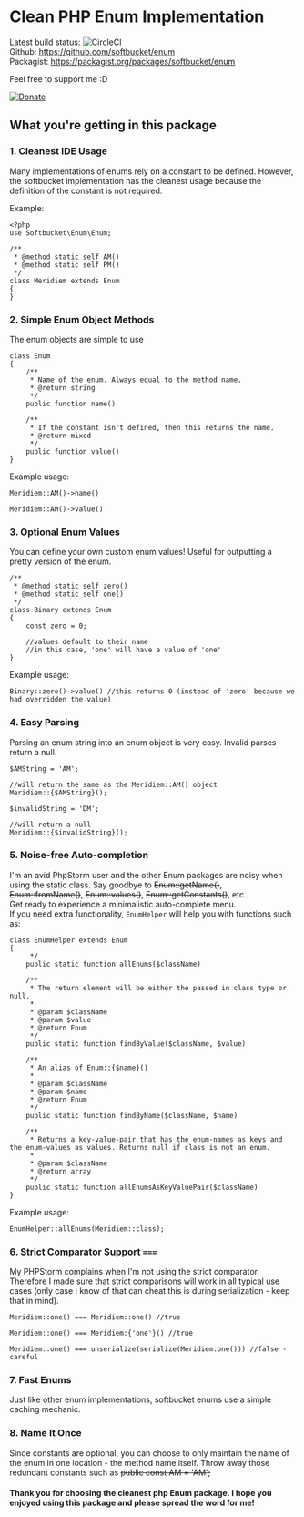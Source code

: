 # Clean PHP Enum Implementation

Latest build status:
[![CircleCI](https://circleci.com/gh/softbucket/enum.svg?style=svg)](https://circleci.com/gh/softbucket/enum)  
Github: https://github.com/softbucket/enum  
Packagist: https://packagist.org/packages/softbucket/enum  

Feel free to support me :D 

[![Donate](https://www.paypalobjects.com/en_US/i/btn/btn_donateCC_LG.gif)](https://paypal.me/softbucket?locale.x=en_US)  

## What you're getting in this package

### 1. Cleanest IDE Usage
Many implementations of enums rely on a constant to be defined. However, the softbucket implementation has the cleanest usage because the definition of the constant is not required.   

Example:
```
<?php
use Softbucket\Enum\Enum;

/**
 * @method static self AM()
 * @method static self PM()
 */
class Meridiem extends Enum
{
}
```

### 2. Simple Enum Object Methods  
The enum objects are simple to use
```
class Enum 
{
    /**
     * Name of the enum. Always equal to the method name.
     * @return string
     */
    public function name()

    /**
     * If the constant isn't defined, then this returns the name.
     * @return mixed
     */
    public function value()
}
```
Example usage:  
```
Meridiem::AM()->name()
```
```
Meridiem::AM()->value()
```

### 3. Optional Enum Values  
You can define your own custom enum values! Useful for outputting a pretty version of the enum.
```
/**
 * @method static self zero()
 * @method static self one()
 */
class Binary extends Enum
{
    const zero = 0;

    //values default to their name
    //in this case, 'one' will have a value of 'one' 
}
```   

Example usage:  
```
Binary::zero()->value() //this returns 0 (instead of 'zero' because we had overridden the value)
```

### 4. Easy Parsing
Parsing an enum string into an enum object is very easy. Invalid parses return a null.  
```
$AMString = 'AM';

//will return the same as the Meridiem::AM() object
Meridiem::{$AMString}(); 
```
```
$invalidString = 'DM';

//will return a null 
Meridiem::{$invalidString}();
```

### 5. Noise-free Auto-completion
I'm an avid PhpStorm user and the other Enum packages are noisy when using the static class. Say goodbye to ~~Enum::getName()~~, ~~Enum::fromName()~~, ~~Enum::values()~~, ~~Enum::getConstants()~~, etc..  
Get ready to experience a minimalistic auto-complete menu.  
If you need extra functionality, `EnumHelper` will help you with functions such as:  
```
class EnumHelper extends Enum
{
     */
    public static function allEnums($className)

    /**
     * The return element will be either the passed in class type or null.
     * 
     * @param $className
     * @param $value
     * @return Enum
     */
    public static function findByValue($className, $value)

    /**
     * An alias of Enum::{$name}()
     *
     * @param $className
     * @param $name
     * @return Enum
     */
    public static function findByName($className, $name)

    /**
     * Returns a key-value-pair that has the enum-names as keys and the enum-values as values. Returns null if class is not an enum.
     *
     * @param $className
     * @return array
     */
    public static function allEnumsAsKeyValuePair($className)
}
```
Example usage:  
```
EnumHelper::allEnums(Meridiem::class);
```

### 6. Strict Comparator Support `===`
My PHPStorm complains when I'm not using the strict comparator. Therefore I made sure that strict comparisons will work in all typical use cases (only case I know of that can cheat this is during serialization - keep that in mind).
```
Meridiem::one() === Meridiem::one() //true
```
```
Meridiem::one() === Meridiem:{'one'}() //true
```
```
Meridiem::one() === unserialize(serialize(Meridiem:one())) //false - careful
```

### 7. Fast Enums
Just like other enum implementations, softbucket enums use a simple caching mechanic.

### 8. Name It Once
Since constants are optional, you can choose to only maintain the name of the enum in one location - the method name itself. Throw away those redundant constants such as ~~public const AM = 'AM';~~  

#### Thank you for choosing the cleanest php Enum package. I hope you enjoyed using this package and please spread the word for me!